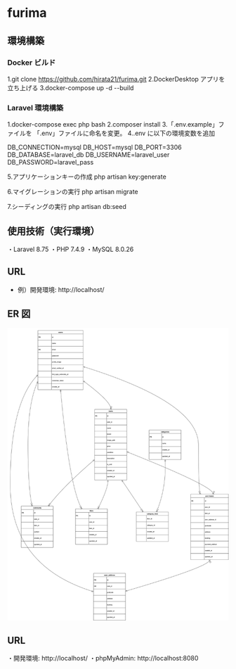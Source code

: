 # furima

## 環境構築

### Docker ビルド

1.git clone https://github.com/hirata21/furima.git
2.DockerDesktop アプリを立ち上げる
3.docker-compose up -d --build

### Laravel 環境構築

1.docker-compose exec php bash
2.composer install 3.「.env.example」ファイルを 「.env」ファイルに命名を変更。
4..env に以下の環境変数を追加

DB_CONNECTION=mysql
DB_HOST=mysql
DB_PORT=3306
DB_DATABASE=laravel_db
DB_USERNAME=laravel_user
DB_PASSWORD=laravel_pass

5.アプリケーションキーの作成
php artisan key:generate

6.マイグレーションの実行
php artisan migrate

7.シーディングの実行
php artisan db:seed

## 使用技術（実行環境）

・Laravel 8.75
・PHP 7.4.9
・MySQL 8.0.26

## URL

- 例）開発環境: http://localhost/

## ER 図

![ER図](er.png)

## URL

・開発環境: http://localhost/
・phpMyAdmin: http://localhost:8080
